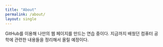 ```yaml
---
title: "About"
permalink: /about/
layout: single
---
```



GitHub를 이용해 나만의 웹 페이지를 만드는 연습 중이다.
지금까지 배웠던 컴퓨터 공학에 관련한 내용들을 정리해서 올릴 예정이다.
